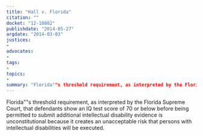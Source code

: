 ```yaml
---
title: "Hall v. Florida"
citation: ""
docket: "12-10882"
publishdate: "2014-05-27"
argdate: "2014-03-03"
justices:
- 
advocates:
- 
tags:
- 
topics:
- 
summary: "Florida""s threshold requirement, as interpreted by the Florida Supreme Court, that defendants show an IQ test score of 70 or below before being permitted to submit additional intellectual disability evidence is unconstitutional because it creates an unacceptable risk that persons with intellectual disabilities will be executed."
---
```

Florida""s threshold requirement, as interpreted by the Florida Supreme Court, that defendants show an IQ test score of 70 or below before being permitted to submit additional intellectual disability evidence is unconstitutional because it creates an unacceptable risk that persons with intellectual disabilities will be executed.

